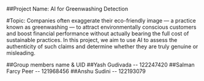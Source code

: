 ##Project Name: AI for Greenwashing Detection

#Topic:
Companies often exaggerate their eco-friendly image — a practice known as greenwashing — to attract environmentally conscious customers and boost financial performance without actually bearing the full cost of sustainable practices. In this project, we aim to use AI to assess the authenticity of such claims and determine whether they are truly genuine or misleading.
 

##Group members name & UID
##Yash Gudivada -- 122247420
##Salman Farcy Peer -- 121968456
##Anshu Sudini -- 122193079
